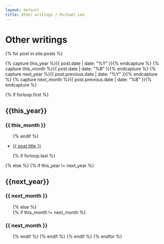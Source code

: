 ```yaml
---
layout: default
title: Other writings / Michael Lee
---
```


# Other writings

{% for post in site.posts  %}
  
  {% capture this_year %}{{ post.date | date: "%Y" }}{% endcapture %}
  {% capture this_month %}{{ post.date | date: "%B" }}{% endcapture %}
  {% capture next_year %}{{ post.previous.date | date: "%Y" }}{% endcapture %}
  {% capture next_month %}{{ post.previous.date | date: "%B" }}{% endcapture %}

  {% if forloop.first %}
    <h2>{{this_year}}</h2>
    <h3>{{ this_month }}</h3>
    <ul>
    {% endif %}

  <li><a href="{{ post.url }}">{{ post.title }}</a></li>

  {% if forloop.last %}
    </ul>
    {% else %}
      {% if this_year != next_year %}
      </ul>
      <h2>{{next_year}}</h2>
      <h3>{{ next_month }}</h3>
      <ul>
      {% else %}    
        {% if this_month != next_month %}
        </ul>
        <h3>{{ next_month }}</h3>
        <ul>
      {% endif %}
    {% endif %}
  {% endif %}
{% endfor %}
